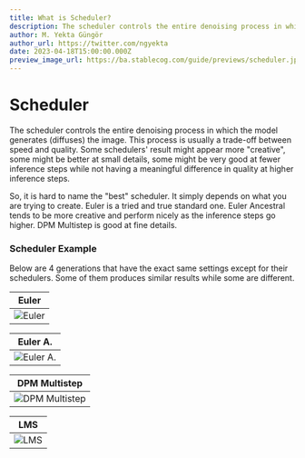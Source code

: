 ```yaml
---
title: What is Scheduler?
description: The scheduler controls the entire denoising process in which the model generates (diffuses) the image. Learn more about it in our guide.
author: M. Yekta Güngör
author_url: https://twitter.com/ngyekta
date: 2023-04-18T15:00:00.000Z
preview_image_url: https://ba.stablecog.com/guide/previews/scheduler.jpg
---
```


# Scheduler

The scheduler controls the entire denoising process in which the model generates (diffuses) the image. This process is usually a trade-off between speed and quality. Some schedulers' result might appear more "creative", some might be better at small details, some might be very good at fewer inference steps while not having a meaningful difference in quality at higher inference steps.

So, it is hard to name the "best" scheduler. It simply depends on what you are trying to create. Euler is a tried and true standard one. Euler Ancestral tends to be more creative and perform nicely as the inference steps go higher. DPM Multistep is good at fine details.

### Scheduler Example

Below are 4 generations that have the exact same settings except for their schedulers. Some of them produces similar results while some are different.

| Euler                                                                                                                |
| -------------------------------------------------------------------------------------------------------------------- |
| ![Euler](https://ba.stablecog.com/guide/generation-settings/scheduler_euler.jpg)<!--rehype:width=1024&height=1536--> |

<!--rehype:class=w-full md:w-1/2-->

| Euler A.                                                                                                                  |
| ------------------------------------------------------------------------------------------------------------------------- |
| ![Euler A.](https://ba.stablecog.com/guide/generation-settings/scheduler_euler_a.jpg)<!--rehype:width=1024&height=1536--> |

<!--rehype:class=w-full md:w-1/2-->

| DPM Multistep                                                                                                                        |
| ------------------------------------------------------------------------------------------------------------------------------------ |
| ![DPM Multistep](https://ba.stablecog.com/guide/generation-settings/scheduler_dpm_multistep.jpg)<!--rehype:width=1024&height=1536--> |

<!--rehype:class=w-full md:w-1/2-->

| LMS                                                                                                              |
| ---------------------------------------------------------------------------------------------------------------- |
| ![LMS](https://ba.stablecog.com/guide/generation-settings/scheduler_lms.jpg)<!--rehype:width=1024&height=1536--> |

<!--rehype:class=w-full md:w-1/2-->
